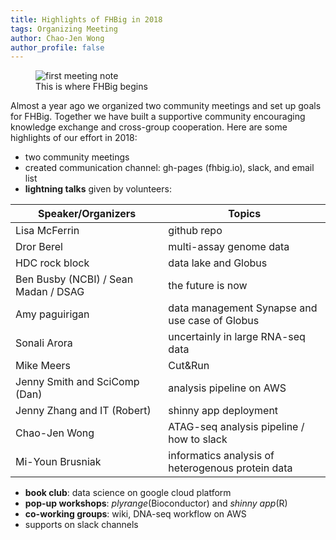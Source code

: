 ```yaml
---
title: Highlights of FHBig in 2018
tags: Organizing Meeting
author: Chao-Jen Wong
author_profile: false
---
```

<figure>
  <img src="../assets/images/first-meeting_notes.jpg" alt="first meeting note">
  <figcaption>This is where FHBig begins</figcaption>
</figure>

Almost a year ago we organized two community meetings and set up goals for FHBig. Together we have built a supportive community encouraging knowledge exchange and cross-group cooperation. Here are some highlights of our effort in 2018:

- two community meetings
- created communication channel: gh-pages (fhbig.io), slack, and email list
- __lightning talks__ given by volunteers:

| Speaker/Organizers | Topics |
| --- | --- |
| Lisa McFerrin | github repo |
| Dror Berel |  multi-assay genome data |
| HDC rock block | data lake and Globus|
| Ben Busby (NCBI) / Sean Madan / DSAG | the future is now |
| Amy paguirigan | data management Synapse and use case of Globus |
| Sonali Arora | uncertainly in large RNA-seq data |
| Mike Meers | Cut&Run |
| Jenny Smith and SciComp (Dan) | analysis pipeline on AWS |
| Jenny Zhang and IT (Robert) | shinny app deployment |
| Chao-Jen Wong | ATAG-seq analysis pipeline / how to slack  | 
| Mi-Youn Brusniak | informatics analysis of heterogenous protein data |

- __book club__: data science on google cloud platform
- __pop-up workshops__: _plyrange_(Bioconductor) and _shinny app_(R)
- __co-working groups__: wiki, DNA-seq workflow on AWS
- supports on slack channels